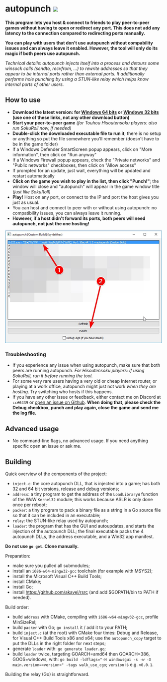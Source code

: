 # autopunch  ![](https://img.shields.io/github/downloads/delthas/autopunch/total.svg?style=flat-square)

**This program lets you host & connect to friends to play peer-to-peer games without having to open or redirect any port. This does not add any latency to the connection compared to redirecting ports manually.**

**You can play with users that don't use autopunch without compability issues and can always leave it enabled. However, the tool will only do its magic if both peers use autopunch.**

*Technical details: autopunch injects itself into a process and detours some winsock calls (sendto, recvfrom, ...) to rewrite addresses so that they appear to be internal ports rather than external ports. It additionally performs hole punching by using a STUN-like relay which helps know internal ports of other users.*  

## How to use

- **Download the latest version: for [Windows 64 bits](https://github.com/delthas/autopunch/releases/latest/download/autopunch.win64.exe) or [Windows 32 bits](https://github.com/delthas/autopunch/releases/latest/download/autopunch.win32.exe) (use one of these links, not any other download button)**
- **Start your peer-to-peer game** *(for Touhou Hisoutensoku players: also run SokuRoll now, if needed)*
- **Double-click the downloaded executable file to run it**; there is no setup or anything so put the file somewhere you'll remember (doesn't have to be in the game folder)
- If a Windows Defender SmartScreen popup appears, click on "More information", then click on "Run anyway"
- If a Windows Firewall popup appears, check the "Private networks" and "Public networks" checkboxes, then click on "Allow access"
- If prompted for an update, just wait, everything will be updated and restart automatically
- **Click on the game you wish to play in the list, then click "Punch!"**; the window will close and "autopunch" will appear in the game window title *(just like SokuRoll)*
- **Play!** Host on any port, or connect to the IP and port the host gives you just as usual.
- You can host and connect to peer with or without using autopunch: no compatibility issues, you can always leave it running.
- **However, if a host didn't forward its ports, both peers will need autopunch, not just the one hosting!**

![](doc/screen.jpg)

### Troubleshooting

- If you experience any issue when using autopunch, make sure that both peers are running autopunch. *For Hisoutensoku players: if using SokuRoll, run it before running the tool.*
- For some very rare users having a very old or cheap Internet router, or playing at a work office, autopunch might just not work *when they are hosting*. Try switching who hosts if this happens.
- If you have any other issue or feedback, either contact me on Discord at `cc#6439` or [open an issue on Github](https://github.com/delthas/autopunch/issues/new). **When doing that, please check the Debug checkbox, punch and play again, close the game and send me the log file.**

## Advanced usage

- No command-line flags, no advanced usage. If you need anything specific open an issue or ask me.

## Building

Quick overview of the components of the project:
- `inject.c`: the core autopunch DLL, that is injected into a game; has both 32 and 64 bit versions, release and debug versions;
- `address`: a tiny program to get the address of the `LoadLibraryW` function of the WoW `Kernel32` module; this works because ASLR is only done once per reboot;
- `packer`: a tiny program to pack a binary file as a string in a Go source file so that it can be included in an executable;
- `relay`: the STUN-like relay used by autopunch;
- `loader`: the program that has the GUI and autoupdates, and starts the injection of the autopunch DLL; the final executable packs the 4 autopunch DLLs, the address executable, and a Win32 app manifest.

**Do not use `go get`. Clone manually.**

Preparation:
- make sure you pulled all submodules;
- install an `i686-w64-mingw32-gcc` toolchain (for example with MSYS2);
- install the Microsoft Visual C++ Build Tools;
- install CMake;
- install Go;
- install https://github.com/akavel/rsrc (and add $GOPATH/bin to PATH if needed).

Build order:
- build `address` with CMake, compiling with `i686-w64-mingw32-gcc`, profile MinSizeRel;
- build `packer` with Go; `go install` it / add it to your PATH;
- build `inject.c` (at the root) with CMake four times: Debug and Release, for Visual C++ Build Tools x86 and x64; use the `autopunch_copy` target to put the DLLs in the right folder for next steps;
- generate `loader` with: `go generate loader.go`;
- build `loader` twice, targeting GOARCH=amd64 then GOARCH=386, GOOS=windows, with: `go build -ldflags="-H windowsgui -s -w -X main.version=<version>" -tags walk_use_cgo`; `version` is e.g. `v0.0.1`.

Building the relay (Go) is straightforward.
